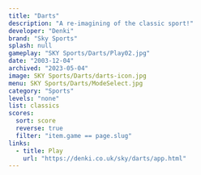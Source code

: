 ```yaml
---
title: "Darts"
description: "A re-imagining of the classic sport!"
developer: "Denki"
brand: "Sky Sports"
splash: null
gameplay: "SKY Sports/Darts/Play02.jpg"
date: "2003-12-04"
archived: "2023-05-04"
image: SKY Sports/Darts/darts-icon.jpg
menu: SKY Sports/Darts/ModeSelect.jpg
category: "Sports"
levels: "none"
list: classics
scores:
  sort: score
  reverse: true
  filter: "item.game == page.slug"
links:
  - title: Play
    url: "https://denki.co.uk/sky/darts/app.html"
---
```

